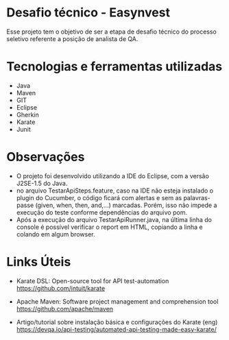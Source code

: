 # Desafio técnico - Easynvest
Esse projeto tem o objetivo de ser a etapa de desafio técnico do processo seletivo referente a posição de analista de QA.

# Tecnologias e ferramentas utilizadas
  - Java
  - Maven
  - GIT
  - Eclipse
  - Gherkin
  - Karate
  - Junit

# Observações
- O projeto foi desenvolvido utilizando a IDE do Eclipse, com a versão J2SE-1.5 do Java.
- no arquivo TestarApiSteps.feature, caso na IDE não esteja instalado o plugin do Cucumber, o código ficará com alertas e sem as palavras-passe (given, when, then, and,...) marcadas. Porém, isso não impede a execução do teste conforme dependências do arquivo pom.
- Após a execução do arquivo TestarApiRunner.java, na última linha do console é possível verificar o report em HTML, copiando a linha e colando em algum browser.

# Links Úteis
 - Karate DSL: Open-source tool for API test-automation
 https://github.com/intuit/karate
 
 - Apache Maven: Software project management and comprehension tool https://github.com/apache/maven
 
 - Artigo/tutorial sobre instalação básica e configurações do Karate (eng)
 https://devqa.io/api-testing/automated-api-testing-made-easy-karate/